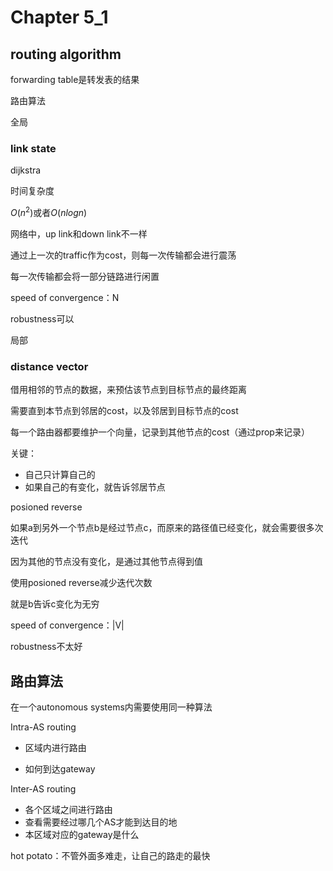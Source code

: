 # Chapter 5_1

## routing algorithm

forwarding table是转发表的结果

路由算法

全局

### link state

dijkstra

时间复杂度

$O(n^2)$或者$O(nlogn)$

网络中，up link和down link不一样

通过上一次的traffic作为cost，则每一次传输都会进行震荡

每一次传输都会将一部分链路进行闲置

speed of convergence：N

robustness可以

局部

### distance vector

借用相邻的节点的数据，来预估该节点到目标节点的最终距离

需要直到本节点到邻居的cost，以及邻居到目标节点的cost

每一个路由器都要维护一个向量，记录到其他节点的cost（通过prop来记录）

关键：

- 自己只计算自己的
- 如果自己的有变化，就告诉邻居节点

posioned reverse

如果a到另外一个节点b是经过节点c，而原来的路径值已经变化，就会需要很多次迭代

因为其他的节点没有变化，是通过其他节点得到值

使用posioned reverse减少迭代次数

就是b告诉c变化为无穷

speed of convergence：|V|

robustness不太好

## 路由算法

在一个autonomous systems内需要使用同一种算法

Intra-AS routing

- 区域内进行路由

- 如何到达gateway

Inter-AS routing

- 各个区域之间进行路由
- 查看需要经过哪几个AS才能到达目的地
- 本区域对应的gateway是什么

hot potato：不管外面多难走，让自己的路走的最快